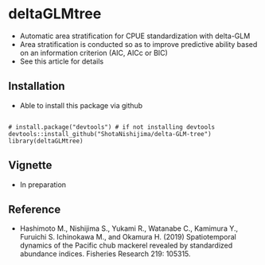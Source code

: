 # deltaGLMtree
- Automatic area stratification for CPUE standardization with delta-GLM
- Area stratification is conducted so as to improve predictive ability based on an information criterion (AIC, AICc or BIC)
- See this article for details

## Installation
- Able to install this package via github

```

# install.package("devtools") # if not installing devtools
devtools::install_github("ShotaNishijima/delta-GLM-tree")
library(deltaGLMtree)

```

## Vignette
- In preparation

## Reference
- Hashimoto M., Nishijima S., Yukami R., Watanabe C., Kamimura Y., Furuichi S. Ichinokawa M., and Okamura H. (2019) Spatiotemporal dynamics of the Pacific chub mackerel revealed by standardized abundance indices. Fisheries Research 219: 105315.
